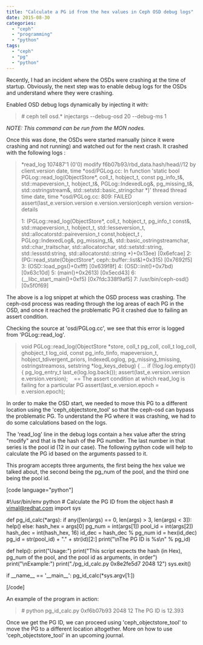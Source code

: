 ```yaml
---
title: "Calculate a PG id from the hex values in Ceph OSD debug logs"
date: 2015-08-30
categories:
  - "ceph"
  - "programming"
  - "python"
tags:
  - "ceph"
  - "pg"
  - "python"
---
```


Recently, I had an incident where the OSDs were crashing at the time of startup. Obviously, the next step was to enable debug logs for the OSDs and understand where they were crashing.

Enabled OSD debug logs dynamically by injecting it with:

> \# ceph tell osd.\* injectargs --debug-osd 20 --debug-ms 1

_NOTE: This command can be run from the MON nodes._

Once this was done, the OSDs were started manually (since it were crashing and not running) and watched out for the next crash. It crashed with the following logs :

> \*read\_log 107487'1 (0'0) modify f6b07b93/rbd\_data.hash/head//12 by client.version date, time \*osd/PGLog.cc: In function 'static bool PGLog::read\_log(ObjectStore\*, coll\_t, hobject\_t, const pg\_info\_t&amp;, std::mapeversion\_t, hobject\_t&amp;, PGLog::IndexedLog&amp;, pg\_missing\_t&amp;, std::ostringstream&amp;, std::setstd::basic\_stringchar \*)' thread thread time date, time \*osd/PGLog.cc: 809: FAILED assert(last\_e.version.version e.version.version)ceph version version-details
>
> 1: (PGLog::read\_log(ObjectStore\*, coll\_t, hobject\_t, pg\_info\_t const&amp;, std::mapeversion\_t, hobject\_t, std::lesseversion\_t, std::allocatorstd::paireversion\_t const,hobject\_t , PGLog::IndexedLog&amp;, pg\_missing\_t&amp;, std::basic\_ostringstreamchar, std::char\_traitschar, std::allocatorchar, std::setstd::string, std::lessstd:string, std::allocatorstd::string \*)+0x13ee) \[0x6efcae\] 2: (PG::read\_state(ObjectStore\*, ceph::buffer::list&amp;)+0x315) \[0x7692f5\] 3: (OSD::load\_pgs()+0xfff) \[0x639f8f\] 4: (OSD::init()+0x7bd) \[0x63c10d\] 5: (main()+0x2613) \[0x5ecd43\] 6: (\_\_libc\_start\_main()+0xf5) \[0x7fdc338f9af5\] 7: /usr/bin/ceph-osd() \[0x5f0f69\]

The above is a log snippet at which the OSD process was crashing. The ceph-osd process was reading through the log areas of each PG in the OSD, and once it reached the problematic PG it crashed due to failing an assert condition.

Checking the source at 'osd/PGLog.cc', we see that this error is logged from 'PGLog::read\_log'.

> void PGLog::read\_log(ObjectStore \*store, coll\_t pg\_coll, coll\_t log\_coll, ghobject\_t log\_oid, const pg\_info\_tinfo, mapeversion\_t, hobject\_tdivergent\_priors, IndexedLoglog, pg\_missing\_tmissing, ostringstreamoss, setstring \*log\_keys\_debug) { ... if (!log.log.empty()) { pg\_log\_entry\_t last\_e(log.log.back()); assert(last\_e.version.version e.version.version);    == The assert condition at which read\_log is failing for a particular PG assert(last\_e.version.epoch = e.version.epoch);

In order to make the OSD start, we needed to move this PG to a different location using the 'ceph\_objectstore\_tool' so that the ceph-osd can bypass the problematic PG. To understand the PG where it was crashing, we had to do some calculations based on the logs.

The 'read\_log' line in the debug logs contain a hex value after the string "modify" and that is the hash of the PG number. The last number in that series is the pool id (12 in our case). The following python code will help to calculate the PG id based on the arguments passed to it.

This program accepts three arguments, the first being the hex value we talked about, the second being the pg\_num of the pool, and the third one being the pool id.

\[code language="python"\]

#!/usr/bin/env python # Calculate the PG ID from the object hash # vimal@redhat.com import sys

def pg\_id\_calc(\*args): if any(\[len(args) == 0, len(args) > 3, len(args) < 3\]): help() else: hash\_hex = args\[0\] pg\_num = int(args\[1\]) pool\_id = int(args\[2\]) hash\_dec = int(hash\_hex, 16) id\_dec = hash\_dec % pg\_num id = hex(id\_dec) pg\_id = str(pool\_id) + "." + str(id)\[2:\] print("\\nThe PG ID is %s\\n" % pg\_id)

def help(): print("Usage:") print("This script expects the hash (in Hex), pg\_num of the pool, and the pool id as arguments, in order") print("\\nExample:") print("./pg\_id\_calc.py 0x8e2fe5d7 2048 12") sys.exit()

if \_\_name\_\_ == '\_\_main\_\_': pg\_id\_calc(\*sys.argv\[1:\])

\[/code\]

An example of the program in action:

> \# python pg\_id\_calc.py 0xf6b07b93 2048 12 The PG ID is 12.393

Once we get the PG ID, we can proceed using 'ceph\_objectstore\_tool' to move the PG to a different location altogether. More on how to use 'ceph\_objectstore\_tool' in an upcoming journal.
